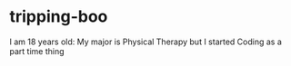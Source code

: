 # tripping-boo
I am 18 years old: My major is Physical Therapy but I started Coding as a part time thing
